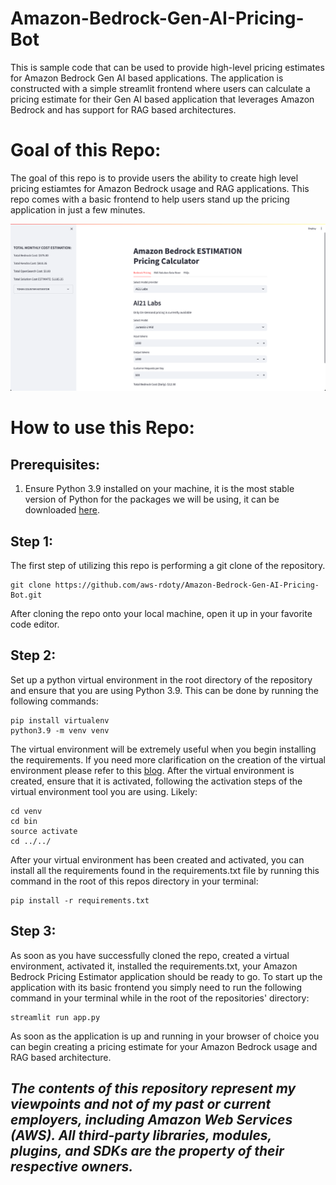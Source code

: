 # Amazon-Bedrock-Gen-AI-Pricing-Bot
This is sample code that can be used to provide high-level pricing estimates for Amazon Bedrock Gen AI based applications. The application is constructed with a simple streamlit frontend where users can calculate a pricing estimate for their Gen AI based application that leverages Amazon Bedrock and has support for RAG based architectures.


# **Goal of this Repo:**
The goal of this repo is to provide users the ability to create high level pricing estiamtes for Amazon Bedrock usage  and RAG applications.
This repo comes with a basic frontend to help users stand up the pricing application in just a few minutes.

![Alt text](images/ui_screenshot.png "POC Architecture")

# How to use this Repo:

## Prerequisites:

1. Ensure Python 3.9 installed on your machine, it is the most stable version of Python for the packages we will be using, it can be downloaded [here](https://www.python.org/downloads/release/python-3911/).

## Step 1:
The first step of utilizing this repo is performing a git clone of the repository.

```
git clone https://github.com/aws-rdoty/Amazon-Bedrock-Gen-AI-Pricing-Bot.git
```

After cloning the repo onto your local machine, open it up in your favorite code editor.

## Step 2:
Set up a python virtual environment in the root directory of the repository and ensure that you are using Python 3.9. This can be done by running the following commands:
```
pip install virtualenv
python3.9 -m venv venv
```
The virtual environment will be extremely useful when you begin installing the requirements. If you need more clarification on the creation of the virtual environment please refer to this [blog](https://www.freecodecamp.org/news/how-to-setup-virtual-environments-in-python/).
After the virtual environment is created, ensure that it is activated, following the activation steps of the virtual environment tool you are using. Likely:
```
cd venv
cd bin
source activate
cd ../../ 
```
After your virtual environment has been created and activated, you can install all the requirements found in the requirements.txt file by running this command in the root of this repos directory in your terminal:
```
pip install -r requirements.txt
```

## Step 3:
As soon as you have successfully cloned the repo, created a virtual environment, activated it, installed the requirements.txt, your Amazon Bedrock Pricing Estimator application should be ready to go. 
To start up the application with its basic frontend you simply need to run the following command in your terminal while in the root of the repositories' directory:

```
streamlit run app.py
```
As soon as the application is up and running in your browser of choice you can begin creating a pricing estimate for your Amazon Bedrock usage and RAG based architecture.

## ***The contents of this repository represent my viewpoints and not of my past or current employers, including Amazon Web Services (AWS). All third-party libraries, modules, plugins, and SDKs are the property of their respective owners.***